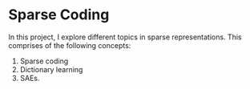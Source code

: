 # Sparse Coding 

In this project, I explore different topics in sparse representations. This comprises of the following concepts: 
1. Sparse coding 
2. Dictionary learning
3. SAEs. 